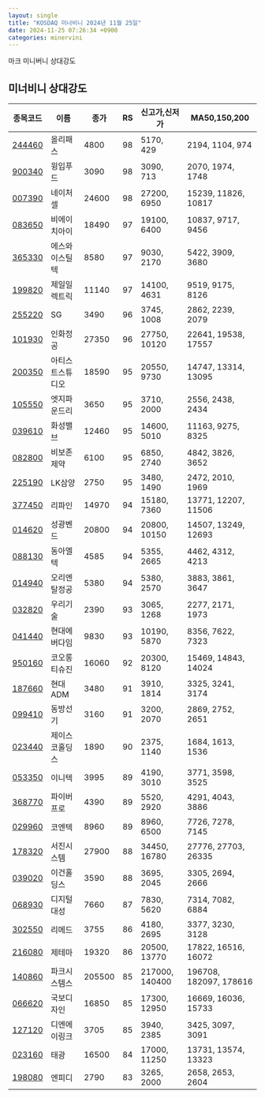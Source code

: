 ```yaml
---
layout: single
title: "KOSDAQ 미너비니 2024년 11월 25일"
date: 2024-11-25 07:26:34 +0900
categories: minervini
---
```

마크 미니버니 상대강도
## 미너비니 상대강도

|종목코드|이름|종가|RS|신고가,신저가|MA50,150,200|
|------|---|---|--|---------|------------|
|[244460](https://finance.daum.net/quotes/A244460)|올리패스|4800|98|5170, 429|2194, 1104, 974|
|[900340](https://finance.daum.net/quotes/A900340)|윙입푸드|3090|98|3090, 713|2070, 1974, 1748|
|[007390](https://finance.daum.net/quotes/A007390)|네이처셀|24600|98|27200, 6950|15239, 11826, 10817|
|[083650](https://finance.daum.net/quotes/A083650)|비에이치아이|18490|97|19100, 6400|10837, 9717, 9456|
|[365330](https://finance.daum.net/quotes/A365330)|에스와이스틸텍|8580|97|9030, 2170|5422, 3909, 3680|
|[199820](https://finance.daum.net/quotes/A199820)|제일일렉트릭|11140|97|14100, 4631|9519, 9175, 8126|
|[255220](https://finance.daum.net/quotes/A255220)|SG|3490|96|3745, 1008|2862, 2239, 2079|
|[101930](https://finance.daum.net/quotes/A101930)|인화정공|27350|96|27750, 10120|22641, 19538, 17557|
|[200350](https://finance.daum.net/quotes/A200350)|아티스트스튜디오|18590|95|20550, 9730|14747, 13314, 13095|
|[105550](https://finance.daum.net/quotes/A105550)|엣지파운드리|3650|95|3710, 2000|2556, 2438, 2434|
|[039610](https://finance.daum.net/quotes/A039610)|화성밸브|12460|95|14600, 5010|11163, 9275, 8325|
|[082800](https://finance.daum.net/quotes/A082800)|비보존 제약|6100|95|6850, 2740|4842, 3826, 3652|
|[225190](https://finance.daum.net/quotes/A225190)|LK삼양|2750|95|3480, 1490|2472, 2010, 1969|
|[377450](https://finance.daum.net/quotes/A377450)|리파인|14970|94|15180, 7360|13771, 12207, 11506|
|[014620](https://finance.daum.net/quotes/A014620)|성광벤드|20800|94|20800, 10150|14507, 13249, 12693|
|[088130](https://finance.daum.net/quotes/A088130)|동아엘텍|4585|94|5355, 2665|4462, 4312, 4213|
|[014940](https://finance.daum.net/quotes/A014940)|오리엔탈정공|5380|94|5380, 2570|3883, 3861, 3647|
|[032820](https://finance.daum.net/quotes/A032820)|우리기술|2390|93|3065, 1268|2277, 2171, 1973|
|[041440](https://finance.daum.net/quotes/A041440)|현대에버다임|9830|93|10190, 5870|8356, 7622, 7323|
|[950160](https://finance.daum.net/quotes/A950160)|코오롱티슈진|16060|92|20300, 8120|15469, 14843, 14024|
|[187660](https://finance.daum.net/quotes/A187660)|현대ADM|3480|91|3910, 1814|3325, 3241, 3174|
|[099410](https://finance.daum.net/quotes/A099410)|동방선기|3160|91|3200, 2070|2869, 2752, 2651|
|[023440](https://finance.daum.net/quotes/A023440)|제이스코홀딩스|1890|90|2375, 1140|1684, 1613, 1536|
|[053350](https://finance.daum.net/quotes/A053350)|이니텍|3995|89|4190, 3010|3771, 3598, 3525|
|[368770](https://finance.daum.net/quotes/A368770)|파이버프로|4390|89|5520, 2920|4291, 4043, 3886|
|[029960](https://finance.daum.net/quotes/A029960)|코엔텍|8960|89|8960, 6500|7726, 7278, 7145|
|[178320](https://finance.daum.net/quotes/A178320)|서진시스템|27900|88|34450, 16780|27776, 27703, 26335|
|[039020](https://finance.daum.net/quotes/A039020)|이건홀딩스|3590|88|3695, 2045|3305, 2694, 2666|
|[068930](https://finance.daum.net/quotes/A068930)|디지털대성|7660|87|7830, 5620|7314, 7082, 6884|
|[302550](https://finance.daum.net/quotes/A302550)|리메드|3755|86|4180, 2695|3377, 3230, 3128|
|[216080](https://finance.daum.net/quotes/A216080)|제테마|19320|86|20500, 13770|17822, 16516, 16072|
|[140860](https://finance.daum.net/quotes/A140860)|파크시스템스|205500|85|217000, 140400|196708, 182097, 178616|
|[066620](https://finance.daum.net/quotes/A066620)|국보디자인|16850|85|17300, 12950|16669, 16036, 15733|
|[127120](https://finance.daum.net/quotes/A127120)|디엔에이링크|3705|85|3940, 2385|3425, 3097, 3091|
|[023160](https://finance.daum.net/quotes/A023160)|태광|16500|84|17000, 11250|13731, 13574, 13323|
|[198080](https://finance.daum.net/quotes/A198080)|엔피디|2790|83|3265, 2000|2658, 2653, 2604|



